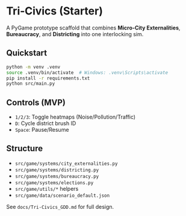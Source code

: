 # Tri‑Civics (Starter)

A PyGame prototype scaffold that combines **Micro‑City Externalities**, **Bureaucracy**, and **Districting** into one interlocking sim.

## Quickstart
```bash
python -m venv .venv
source .venv/bin/activate  # Windows: .venv\Scripts\activate
pip install -r requirements.txt
python src/main.py
```

## Controls (MVP)
- `1/2/3`: Toggle heatmaps (Noise/Pollution/Traffic)
- `D`: Cycle district brush ID
- `Space`: Pause/Resume

## Structure
- `src/game/systems/city_externalities.py`
- `src/game/systems/districting.py`
- `src/game/systems/bureaucracy.py`
- `src/game/systems/elections.py`
- `src/game/utils/*` helpers
- `src/game/data/scenario_default.json`

See `docs/Tri-Civics_GDD.md` for full design.
